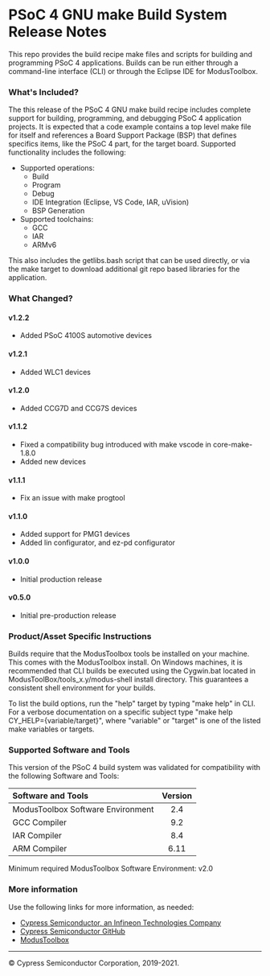 # PSoC 4 GNU make Build System Release Notes
This repo provides the build recipe make files and scripts for building and programming PSoC 4 applications. Builds can be run either through a command-line interface (CLI) or through the Eclipse IDE for ModusToolbox.

### What's Included?
The this release of the PSoC 4 GNU make build recipe includes complete support for building, programming, and debugging PSoC 4 application projects. It is expected that a code example contains a top level make file for itself and references a Board Support Package (BSP) that defines specifics items, like the PSoC 4 part, for the target board. Supported functionality includes the following:
* Supported operations:
    * Build
    * Program
    * Debug
    * IDE Integration (Eclipse, VS Code, IAR, uVision)
    * BSP Generation
* Supported toolchains:
    * GCC
    * IAR
    * ARMv6

This also includes the getlibs.bash script that can be used directly, or via the make target to download additional git repo based libraries for the application.

### What Changed?
#### v1.2.2
* Added PSoC 4100S automotive devices
#### v1.2.1
* Added WLC1 devices
#### v1.2.0
* Added CCG7D and CCG7S devices
#### v1.1.2
* Fixed a compatibility bug introduced with make vscode in core-make-1.8.0
* Added new devices
#### v1.1.1
* Fix an issue with make progtool
#### v1.1.0
* Added support for PMG1 devices
* Added lin configurator, and ez-pd configurator
#### v1.0.0
* Initial production release
#### v0.5.0
* Initial pre-production release

### Product/Asset Specific Instructions
Builds require that the ModusToolbox tools be installed on your machine. This comes with the ModusToolbox install. On Windows machines, it is recommended that CLI builds be executed using the Cygwin.bat located in ModusToolBox/tools_x.y/modus-shell install directory. This guarantees a consistent shell environment for your builds.

To list the build options, run the "help" target by typing "make help" in CLI. For a verbose documentation on a specific subject type "make help CY_HELP={variable/target}", where "variable" or "target" is one of the listed make variables or targets.

### Supported Software and Tools
This version of the PSoC 4 build system was validated for compatibility with the following Software and Tools:

| Software and Tools                        | Version |
| :---                                      | :----:  |
| ModusToolbox Software Environment         | 2.4     |
| GCC Compiler                              | 9.2     |
| IAR Compiler                              | 8.4     |
| ARM Compiler                              | 6.11    |

Minimum required ModusToolbox Software Environment: v2.0

### More information
Use the following links for more information, as needed:
* [Cypress Semiconductor, an Infineon Technologies Company](http://www.cypress.com)
* [Cypress Semiconductor GitHub](https://github.com/cypresssemiconductorco)
* [ModusToolbox](https://www.cypress.com/products/modustoolbox-software-environment)

---
© Cypress Semiconductor Corporation, 2019-2021.